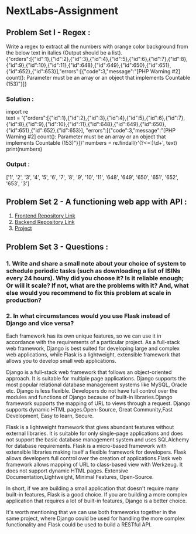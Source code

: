 # NextLabs-Assignment

## Problem Set I - Regex :
Write a regex to extract all the numbers with orange color background from the below text in italics (Output should be a list).<br>
{"orders":[{"id":1},{"id":2},{"id":3},{"id":4},{"id":5},{"id":6},{"id":7},{"id":8},{"id":9},{"id":10},{"id":11},{"id":648},{"id":649},{"id":650},{"id":651},{"id":652},{"id":653}],"errors":[{"code":3,"message":"[PHP Warning #2] count(): Parameter must be an array or an object that implements Countable (153)"}]}

### Solution :
import re <br>
text = '{"orders":[{"id":1},{"id":2},{"id":3},{"id":4},{"id":5},{"id":6},{"id":7},{"id":8},{"id":9},{"id":10},{"id":11},{"id":648},{"id":649},{"id":650},{"id":651},{"id":652},{"id":653}],
"errors":[{"code":3,"message":"[PHP Warning #2] count(): Parameter must be an array or an object that implements Countable (153)"}]}' numbers = re.findall(r'(?<=:)\d+', text)<br>
print(numbers)

### Output : 
['1', '2', '3', '4', '5', '6', '7', '8', '9', '10', '11', '648', '649', '650', '651', '652', '653', '3']


## Problem Set 2 - A functioning web app with API :
1. [Frontend Repository Link](https://github.com/Rose-Grace-Jacob/NextLabs-Frontend.git) <br>
2. [Backend Repository Link](https://github.com/Rose-Grace-Jacob/NextLabs-Backend.git)<br>
3. [Project](https://github.com/Rose-Grace-Jacob/NextLabs-Backend.git)


## Problem Set 3 - Questions :
### 1. Write and share a small note about your choice of system to schedule periodic tasks (such as downloading a list of ISINs every 24 hours). Why did you choose it? Is it reliable enough; Or will it scale? If not, what are the problems with it? And, what else would you recommend to fix this problem at scale in production?


### 2. In what circumstances would you use Flask instead of Django and vice versa?

Each framework has its own unique features, so we can use it in accordance with the requirements of a particular project. As a full-stack web framework, Django is best suited for developing large and complex web applications, while Flask is a lightweight, extensible framework that allows you to develop small web applications. <br>

Django is a full-stack web framework that follows an object-oriented approach. It is suitable for multiple page applications. Django supports the most popular relational database management systems like MySQL, Oracle etc.
Django is less flexible. Developers do not have full control over the modules and functions of Django because of built-in libraries.Django framework supports the mapping of URL to views through a request.
Django supports dynamic HTML pages.Open-Source, Great Community,Fast Development, Easy to learn, Secure. <br>

Flask is a lightweight framework that gives abundant features without external libraries. It is suitable for only single-page applications and does not support the basic database management system and uses SQLAlchemy for database requirements. Flask is a micro-based framework with extensible libraries making itself a flexible framework for developers.
Flask allows developers full control over the creation of applications.Flask web framework allows mapping of URL to class-based view with Werkzeug. It does not support dynamic HTML pages. Extensive Documentation,Lightweight, Minimal Features, Open-Source.<br>

In short, if we are building a small application that doesn't require many built-in features, Flask is a good choice. If you are building a more complex application that requires a lot of built-in features, Django is a better choice.

It's worth mentioning that we can use both frameworks together in the same project, where Django could be used for handling the more complex functionality and Flask could be used to build a RESTful API.
